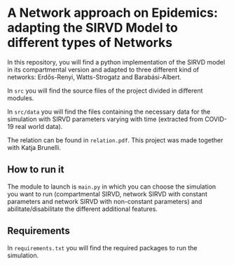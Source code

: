 # A Network approach on Epidemics: adapting the SIRVD Model to different types of Networks

In this repository, you will find a python implementation of the SIRVD model in its compartmental version and adapted to three different kind of networks: Erdős-Renyi, Watts-Strogatz and Barabási-Albert.

In `src` you will find the source files of the project divided in different modules.

In `src/data` you will find the files containing the necessary data for the simulation with SIRVD parameters varying with time (extracted from COVID-19 real world data).

The relation can be found in `relation.pdf`. This project was made together with Katja Brunelli.

## How to run it

The module to launch is `main.py` in which you can choose the simulation you want to run (compartmental SIRVD, network SIRVD with constant parameters and network SIRVD with non-constant parameters) and abilitate/disabilitate the different additional features. 

## Requirements

In `requirements.txt` you will find the required packages to run the simulation.
